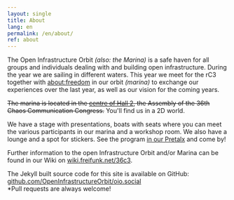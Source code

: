 ```yaml
---
layout: single
title: About
lang: en
permalink: /en/about/
ref: about
---
```


The Open Infrastructure Orbit *(also: the Marina)* is a safe haven for all groups and individuals dealing with and building open infrastructure. During the year we are sailing in different waters. This year we meet for the rC3 together with [about:freedom](https://twitter.com/about_freedom_) in our orbit *(marina)* to exchange our experiences over the last year, as well as our vision for the coming years.

~~The marina is located in the [centre of Hall 2](https://36c3.c3nav.de/l/oio/ "c3nav location 36c3 Open Infrastructure Orbit"), the Assembly of the 36th Chaos Communication Congress.~~
You'll find us in a 2D world.

We have a stage with presentations, boats with seats where you can meet the various participants in our marina and a workshop room. We also have a lounge and a spot for stickers. See the program [in our Pretalx](https://talks.rc3.oio.social/r3c-oio/ "Pretalx rC3 Open Infrastructure Orbit") and come by!

Further information to the open Infrastructure Orbit and/or Marina can be found in our Wiki on [wiki.freifunk.net/36c3](https://wiki.freifunk.net/36c3).

The Jekyll built source code for this site is available on GitHub:
[github.com/OpenInfrastructureOrbit/oio.social](https://github.com/OpenInfrastructureOrbit/oio.social)<br/>
*Pull requests are always welcome!
